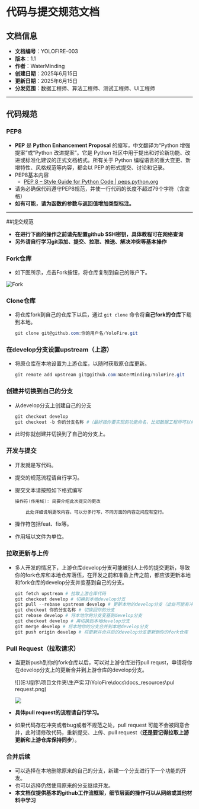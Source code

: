 # 代码与提交规范文档

## 文档信息

- **文档编号**：YOLOFIRE-003
- **版本**：1.1
- **作者**：WaterMinding
- **创建日期**：2025年6月15日
- **更新日期**：2025年6月15日
- **分发范围**：数据工程师、算法工程师、测试工程师、UI工程师

---

## 代码规范

### PEP8

- **PEP** 是 **Python Enhancement Proposal** 的缩写，中文翻译为“Python 增强提案”或“Python 改进提案”。它是 Python 社区中用于提出和讨论新功能、改进或标准化建议的正式文档格式。所有关于 Python 编程语言的重大变更、新增特性、风格规范等内容，都会以 PEP 的形式提交、讨论和记录。
- PEP8基本内容
  - [PEP 8 – Style Guide for Python Code | peps.python.org](https://peps.python.org/pep-0008/)
- 请务必确保代码遵守PEP8规范，并使一行代码的长度不超过79个字符（含空格）
- **如有可能，请为函数的参数与返回值增加类型标注。**

---

##提交规范

- **在进行下面的操作之前请先配置github SSH密钥，具体教程可在网络查询**
- **另外请自行学习git添加、提交、拉取、推送、解决冲突等基本操作**

### Fork仓库

- 如下图所示，点击Fork按钮，将仓库复制到自己的账户下。

 ![Fork](E:\程序\项目文件夹\生产实习\YoloFire\docs\docs_resources\fork.png)

### Clone仓库

- 将仓库fork到自己的仓库下以后，通过 `git clone` 命令将**自己fork的仓库**下载到本地。

  ```powershell
  git clone git@github.com:你的用户名/YoloFire.git
  ```

### 在develop分支设置upstream（上游）

- 将原仓库在本地设置为上游仓库，以随时获取原仓库更新。

  ```powershell
  git remote add upstream git@github.com:WaterMinding/YoloFire.git
  ```

### 创建并切换到自己的分支

- 从develop分支上创建自己的分支

  ```powershell
  git checkout develop
  git checkout -b 你的分支名称 #（最好按你要实现的功能命名，比如数据工程师可以命名为 data_feature）
  ```

- 此时你就创建并切换到了自己的分支上。

### 开发与提交

- 开发就是写代码。

- 提交的规范流程请自行学习。

- 提交文本请按照如下格式编写

  ```powershell
  操作符(作用域): 简要介绍此次提交的更改
  
      此处详细说明更改内容。可以分多行写，不同方面的内容之间应有空行。
  ```

- 操作符包括feat、fix等。
- 作用域以文件为单位。

### 拉取更新与上传

- 多人开发的情况下，上游仓库develop分支可能被别人上传的提交更新，导致你的fork仓库和本地仓库落伍，在开发之前和准备上传之前，都应该更新本地和fork仓库的develop分支并变基到自己的分支。

  ```powershell
  git fetch upstream # 拉取上游仓库代码
  git checkout develop # 切换到本地develop分支
  git pull --rebase upstream develop # 更新本地的develop分支（此处可能有冲突，要解决）
  git checkout 你的分支名称 # 切换回你的分支
  git rebase develop # 将本地你的分支变基到develop分支
  git checkout develop # 再切换到本地develop分支
  git merge develop # 将本地你的分支合并到本地develop分支
  git push origin develop # 将更新并合并后的develop分支更新到你的fork仓库
  ```

### Pull Request（拉取请求）

- 当更新push到你的fork仓库以后，可以对上游仓库进行pull requst，申请将你在develop分支上的更新合并到上游仓库的develop分支。

  ![](E:\程序\项目文件夹\生产实习\YoloFire\docs\docs_resources\pul request.png)

  

  ![](E:\程序\项目文件夹\生产实习\YoloFire\docs\docs_resources\pullrequest2.png)

- **具体pull request的流程请自行学习。**

- 如果代码存在冲突或者bug或者不规范之处，pull request 可能不会被同意合并，此时请修改代码，重新提交、上传、pull request（**还是要记得拉取上游更新和上游仓库保持同步**）。

### 合并后续

- 可以选择在本地删除原来的自己的分支，新建一个分支进行下一个功能的开发。
- 也可以选择仍然使用原来的分支继续开发。
- **本文档仅提供基本的github工作流框架，细节层面的操作可以从网络或其他材料中学习**